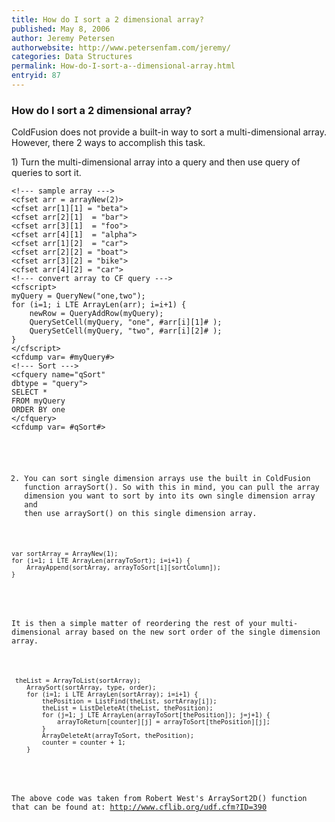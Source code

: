 ```yaml
---
title: How do I sort a 2 dimensional array?
published: May 8, 2006
author: Jeremy Petersen
authorwebsite: http://www.petersenfam.com/jeremy/
categories: Data Structures
permalink: How-do-I-sort-a--dimensional-array.html
entryid: 87
---
```


<h3>How do I sort a 2 dimensional array?</h3>

<p>
ColdFusion does not provide a built-in way to sort a multi-dimensional array.  However, there 2 ways to accomplish this task.
</p>

<p>
1) Turn the multi-dimensional array into a query and then use query of queries to sort it.
</p>

<pre><code class="language-markup">&lt;!--- sample array ---&gt;
&lt;cfset arr = arrayNew(2)&gt;
&lt;cfset arr[1][1] = &quot;beta&quot;&gt;
&lt;cfset arr[2][1]  = &quot;bar&quot;&gt;
&lt;cfset arr[3][1]  = &quot;foo&quot;&gt;
&lt;cfset arr[4][1]  = &quot;alpha&quot;&gt;
&lt;cfset arr[1][2]  = &quot;car&quot;&gt;
&lt;cfset arr[2][2] = &quot;boat&quot;&gt;
&lt;cfset arr[3][2] = &quot;bike&quot;&gt;
&lt;cfset arr[4][2] = &quot;car&quot;&gt;
&lt;!--- convert array to CF query ---&gt;
&lt;cfscript&gt;
myQuery = QueryNew(&quot;one,two&quot;);
for (i=1; i LTE ArrayLen(arr); i=i+1) {
	newRow = QueryAddRow(myQuery);
	QuerySetCell(myQuery, &quot;one&quot;, #arr[i][1]# );
	QuerySetCell(myQuery, &quot;two&quot;, #arr[i][2]# );
}
&lt;/cfscript&gt;
&lt;cfdump var= #myQuery#&gt;
&lt;!--- Sort ---&gt;
&lt;cfquery name=&quot;qSort&quot;
dbtype = &quot;query&quot;&gt;
SELECT *
FROM myQuery
ORDER BY one
&lt;/cfquery&gt;
&lt;cfdump var= #qSort#&gt;
</pre> 
2) You can sort single dimension arrays use the built in ColdFusion function arraySort().  So with this in mind, you can pull the array dimension you want to sort by into its own single dimension array and then use arraySort() on this single dimension array.  
<pre><code class="language-markup">var sortArray = ArrayNew(1);
for (i=1; i LTE ArrayLen(arrayToSort); i=i+1) {
	ArrayAppend(sortArray, arrayToSort[i][sortColumn]);
}
</code></pre>

<p>
It is then a simple matter of reordering the rest of your multi-dimensional array based on the new sort order of the single dimension array.
</p>

<pre><code class="language-markup">	theList = ArrayToList(sortArray);
	ArraySort(sortArray, type, order);
	for (i=1; i LTE ArrayLen(sortArray); i=i+1) {
		thePosition = ListFind(theList, sortArray[i]);
		theList = ListDeleteAt(theList, thePosition);
		for (j=1; j LTE ArrayLen(arrayToSort[thePosition]); j=j+1) {
			arrayToReturn[counter][j] = arrayToSort[thePosition][j];
		}
		ArrayDeleteAt(arrayToSort, thePosition);
		counter = counter + 1;
	}
</code></pre>

<p>
The above code was taken from Robert West's ArraySort2D() function  that can be found at: <a href="http://www.cflib.org/udf.cfm?ID=390">http://www.cflib.org/udf.cfm?ID=390</a> 
</p>



